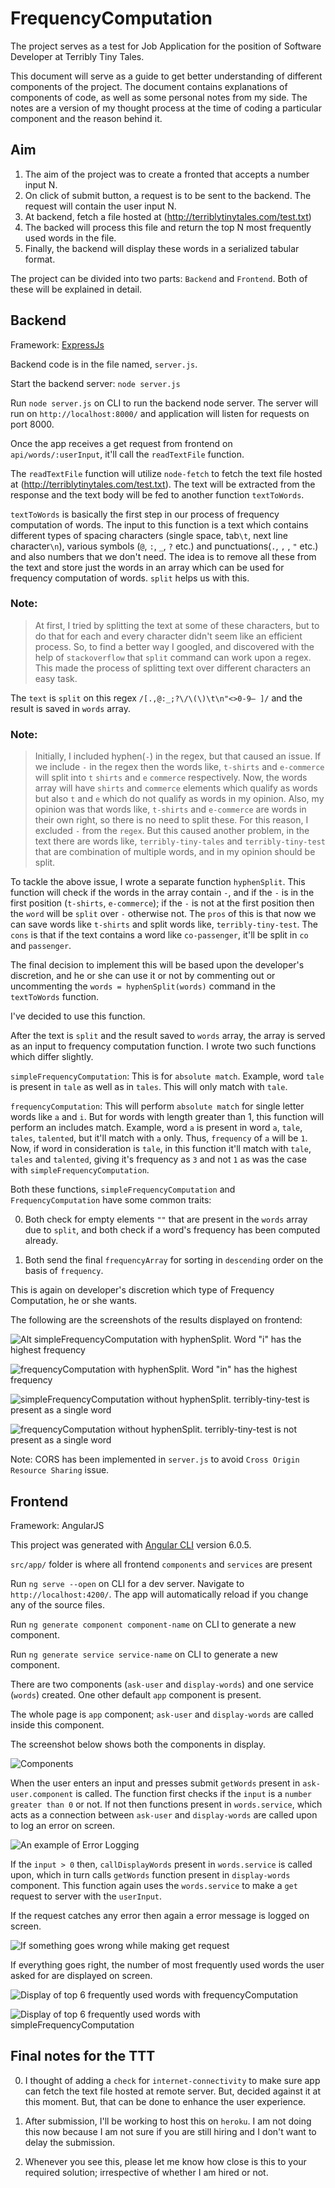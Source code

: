 # FrequencyComputation

The project serves as a test for Job Application for the position of Software Developer at Terribly Tiny Tales.

This document will serve as a guide to get better understanding of different components of the project. The document contains explanations of components of code, as well as some personal notes from my side. The notes are a version of my thought process at the time of coding a particular component and the reason behind it.

## Aim

1. The aim of the project was to create a fronted that accepts a number input N.
2. On click of submit button, a request is to be sent to the backend. The request will contain the user input N.
3. At backend, fetch a file hosted at (http://terriblytinytales.com/test.txt)
4. The backed will process this file and return the top N most frequently used words in the file.
5. Finally, the backend will display these words in a serialized tabular format.

The project can be divided into two parts: `Backend` and `Frontend`. Both of these will be explained in detail.

## Backend

Framework: [ExpressJs](https://expressjs.com/)

Backend code is in the file named, `server.js`.

Start the backend server: `node server.js`

Run `node server.js` on CLI to run the backend node server. The server will run on `http://localhost:8000/` and application will listen for requests on port 8000.

Once the app receives a get request from frontend on `api/words/:userInput`, it'll call the `readTextFile` function.

The `readTextFile` function will utilize `node-fetch` to fetch the text file hosted at (http://terriblytinytales.com/test.txt). The text will be extracted from the response and the text body will be fed to another function `textToWords`.

`textToWords` is basically the first step in our process of frequency computation of words. The input to this function is a text which contains different types of spacing characters (single space, tab`\t`, next line character`\n`), various symbols (`@`, `:`, `_`, `?` etc.) and punctuations(`.`, `,` , `"` etc.) and also numbers that we don't need.  The idea is to remove all these from the text and store just the words in an array which can be used for frequency computation of words. `split` helps us with this.

### Note: 

> At first, I tried by splitting the text at some of these characters, but to do that for each and every character didn't seem like an efficient process. So, to find a better way I googled, and discovered with the help of `stackoverflow` that `split` command can work upon a regex. This made the process of splitting text over different characters an easy task.

The `text` is `split` on  this regex `/[.,@:_;?\/\(\)\t\n"<>0-9– ]/` and the result is saved in `words` array.

### Note:

> Initially, I included hyphen(`-`) in the regex, but that caused an issue. If we include `-` in the regex then the words like, `t-shirts` and `e-commerce` will split into `t` `shirts` and `e` `commerce` respectively. Now, the words array will have `shirts` and `commerce`  elements which qualify as words but also `t` and `e` which do not qualify as words in my opinion. Also, my opinion was that words like, `t-shirts` and `e-commerce` are words in their own right, so there is no need to split these. For this reason, I excluded `-` from the `regex`. But this caused another problem, in the text there are words like, `terribly-tiny-tales` and `terribly-tiny-test` that are combination of multiple words, and in my opinion should be split.

To tackle the  above issue, I wrote a separate function `hyphenSplit`. This function will check if the words in the array contain `-`, and  if the `-` is in the first position (`t-shirts`, `e-commerce`); if the `-` is not at the first position then the `word` will be `split` over `-` otherwise not. The `pros` of this is that now we can save words like `t-shirts` and split words like, `terribly-tiny-test`. The `cons` is that if the text  contains a word like `co-passenger`, it'll be split in `co` and `passenger`.

The final decision to implement this will be based upon the developer's discretion, and he or she can use it or not by commenting out or uncommenting the `words = hyphenSplit(words)` command in the `textToWords` function.   

I've decided to use this function.

After the text is `split` and the result saved to `words` array, the array is served as an input to frequency computation function. I wrote two such functions which differ slightly.

`simpleFrequencyComputation`: This is for `absolute match`. Example, word `tale` is present in `tale` as well as in `tales`. This will only match with `tale`.

`frequencyComputation`: This will perform `absolute match` for single letter words like `a` and `i`. But for words with length greater than 1, this function will perform an includes match. Example, word `a` is present in word `a`, `tale`, `tales`, `talented`, but it'll match with `a` only. Thus, `frequency` of `a` will be `1`. Now, if word in consideration is `tale`, in this function it'll match with `tale`, `tales` and `talented`, giving it's frequency as `3` and not  `1` as was the case with `simpleFrequencyComputation`.

Both these functions, `simpleFrequencyComputation` and `FrequencyComputation` have some common traits:

0. Both check for empty elements  `""` that are present in the `words` array due to `split`, and both check if a word's frequency has been computed already.

0. Both send the final `frequencyArray` for sorting in `descending` order on the basis of `frequency`.

This is again on developer's discretion which type of Frequency Computation, he or she wants.

The following are the screenshots of the results displayed on frontend:


![Alt simpleFrequencyComputation with hyphenSplit. Word "i" has the highest frequency](screenshots/simpleFrequencyComputation_w_hyphenSplit.png?raw=true "simpleFrequencyComputation with hyphenSplit. Word i has the highest frequency")  

![frequencyComputation with hyphenSplit. Word "in" has the highest frequency](screenshots/frequencyComputation_w_hyphenSplit.png)  

![`simpleFrequencyComputation` without `hyphenSplit`. `terribly-tiny-test` is present as a single word](screenshots/simpleFrequencyComputation_w-o_hyphenSplit.png)  

![`frequencyComputation` without `hyphenSplit`. `terribly-tiny-test` is not present as a single word](screenshots/frequencyComputation_w-o_hyphenSplit.png)  

Note: CORS has been implemented in `server.js` to avoid `Cross Origin Resource Sharing` issue.

## Frontend

Framework: AngularJS

This project was generated with [Angular CLI](https://github.com/angular/angular-cli) version 6.0.5.

`src/app/` folder is where all frontend `components` and `services` are present

Run `ng serve --open` on CLI for a dev server. Navigate to `http://localhost:4200/`. The app will automatically reload if you change any of the source files.

Run `ng generate component component-name` on CLI to generate a new component.

Run `ng generate service service-name` on CLI to generate a new component.

There are two components (`ask-user` and `display-words`) and one service (`words`) created. One other default `app` component is present.

The whole page is `app` component; `ask-user` and `display-words` are called inside this component.

The screenshot below shows both the components in display.

![Components](screenshots/components.png)

When the user enters an input and presses submit `getWords` present in `ask-user.component` is called. The function first checks if the `input` is a `number greater than 0` or not. If not then functions present in `words.service`, which acts as a connection between `ask-user` and `display-words` are called upon to log an error on screen.

![An example of Error Logging](screenshots/error_log.png)

If the `input > 0` then, `callDisplayWords` present in  `words.service` is called upon, which in turn calls `getWords` function present in `display-words` component. This function again uses the `words.service` to make a `get` request to server with the `userInput`.

If the request catches any error then again a error message is logged on screen.

![If something goes wrong while making `get` request](screenshots/error_log1.png)

If everything goes right, the number of most frequently used words the user asked for are displayed on screen.

![Display of top 6 frequently used words with `frequencyComputation`](screenshots/display_frequencyComputation.png)  

![Display of top 6 frequently used words with `simpleFrequencyComputation`](screenshots/display_simpleFrequencyComputation.png)  

## Final notes for the TTT

0. I thought of adding a `check` for `internet-connectivity` to make sure app can fetch the text file hosted at remote server. But, decided against it at this moment. But, that can be done to enhance the user experience.

0. After submission, I'll be working to host this on `heroku`. I am not doing this now because I am not sure if you are still hiring and I don't want to delay the submission.

0. Whenever you see this, please let me know how close is this to your required solution; irrespective of whether I am hired or not.